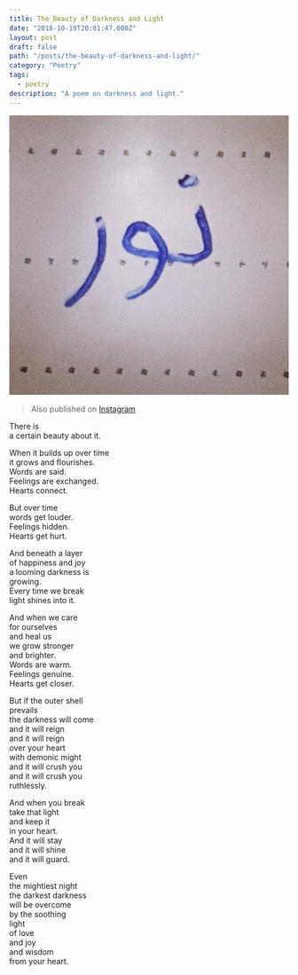 ```yaml
---
title: The Beauty of Darkness and Light
date: "2018-10-19T20:01:47.000Z"
layout: post
draft: false
path: "/posts/the-beauty-of-darkness-and-light/"
category: "Poetry"
tags:
  - poetry
description: "A poem on darkness and light."
---
```


![Light](./noor.jpg)
> Also published on [Instagram](https://www.instagram.com/p/BsT2lBYBHe6/)

There is  
a certain beauty about it.

When it builds up over time  
it grows and flourishes.  
Words are said.  
Feelings are exchanged.  
Hearts connect.  

But over time  
words get louder.  
Feelings hidden.  
Hearts get hurt.

And beneath a layer  
of happiness and joy  
a looming darkness is  
growing.  
Every time we break  
light shines into it.

And when we care  
for ourselves  
and heal us  
we grow stronger  
and brighter.  
Words are warm.  
Feelings genuine.  
Hearts get closer.

But if the outer shell  
prevails  
the darkness will come  
and it will reign  
and it will reign  
over your heart  
with demonic might  
and it will crush you  
and it will crush you  
ruthlessly.

And when you break  
take that light  
and keep it  
in your heart.  
And it will stay  
and it will shine  
and it will guard.

Even  
the mightiest night  
the darkest darkness  
will be overcome  
by the soothing  
light  
of love  
and joy  
and wisdom  
from your heart.